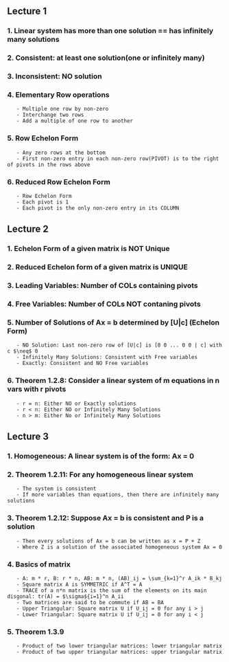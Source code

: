 ## Lecture 1
### 1. Linear system has more than one solution == has infinitely many solutions
### 2. Consistent: at least one solution(one or infinitely many)
### 3. Inconsistent: NO solution
### 4. Elementary Row operations
       - Multiple one row by non-zero
       - Interchange two rows
       - Add a multiple of one row to another
### 5. Row Echelon Form
       - Any zero rows at the bottom
       - First non-zero entry in each non-zero row(PIVOT) is to the right of pivots in the rows above
### 6. Reduced Row Echelon Form
       - Row Echelon Form
       - Each pivot is 1
       - Each pivot is the only non-zero entry in its COLUMN
       
## Lecture 2
### 1. Echelon Form of a given matrix is NOT Unique
### 2. Reduced Echelon form of a given matrix is UNIQUE
### 3. Leading Variables: Number of COLs containing pivots
### 4. Free Variables: Number of COLs NOT contaning pivots 
### 5. Number of Solutions of Ax = b determined by [U|c] (Echelon Form)
       - NO Solution: Last non-zero row of [U|c] is [0 0 ... 0 0 | c] with c $\neq$ 0
       - Infinitely Many Solutions: Consistent with Free variables
       - Exactly: Consistent and NO Free variables
### 6. Theorem 1.2.8: Consider a linear system of m equations in n vars with r pivots
       - r = n: Either NO or Exactly solutions
       - r < n: Either NO or Infinitely Many Solutions
       - n > m: Either No or Infinitely Many Solutions
       
## Lecture 3
### 1. Homogeneous: A linear system is of the form: Ax = 0
### 2. Theorem 1.2.11: For any homogeneous linear system
       - The system is consistent
       - If more variables than equations, then there are infinitely many solutions
### 3. Theorem 1.2.12: Suppose Ax = b is consistent and P is a solution
       - Then every solutions of Ax = b can be written as x = P + Z
       - Where Z is a solution of the associated homogeneous system Ax = 0
### 4. Basics of matrix
       - A: m * r, B: r * n, AB: m * n, (AB)_ij = \sum_{k=1}^r A_ik * B_kj
       - Square matrix A is SYMMETRIC if A^T = A
       - TRACE of a n*n matrix is the sum of the elements on its main disgonal: tr(A) = $\sigma${i=1}^n A_ii
       - Two matrices are said to be commute if AB = BA
       - Upper Triangular: Square matrix U if U_ij = 0 for any i > j
       - Lower Triangular: Square matrix U if U_ij = 0 for any i < j
### 5. Theorem 1.3.9
       - Product of two lower triangular matrices: lower triangular matrix
       - Product of two upper triangular matrices: upper triangular matrix

